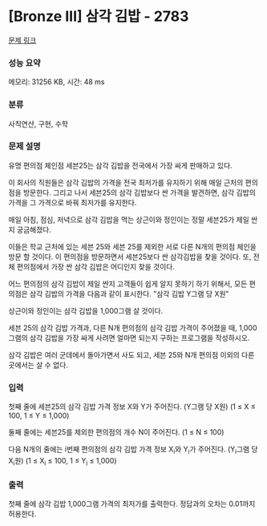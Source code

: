 # [Bronze III] 삼각 김밥 - 2783 

[문제 링크](https://www.acmicpc.net/problem/2783) 

### 성능 요약

메모리: 31256 KB, 시간: 48 ms

### 분류

사칙연산, 구현, 수학

### 문제 설명

<p>유명 편의점 체인점 세븐25는 삼각 김밥을 전국에서 가장 싸게 판매하고 있다. </p>

<p>이 회사의 직원들은 삼각 김밥의 가격을 전국 최저가를 유지하기 위해 매일 근처의 편의점을 방문한다. 그리고 나서 세븐25의 삼각 김밥보다 싼 가격을 발견하면, 삼각 김밥의 가격을 그 가격으로 바꿔 최저가를 유지한다.</p>

<p>매일 아침, 점심, 저녁으로 삼각 김밥을 먹는 상근이와 정인이는 정말 세븐25가 제일 싼지 궁금해졌다. </p>

<p>이들은 학교 근처에 있는 세븐 25와 세븐 25를 제외한 서로 다른 N개의 편의점 체인을 방문 할 것이다. 이 편의점을 방문하면서 세븐25보다 싼 삼각김밥을 찾을 것이다. 또, 전체 편의점에서 가장 싼 삼각 김밥은 어디인지 찾을 것이다.</p>

<p>어느 편의점의 삼각 김밥이 제일 싼지 고객들이 쉽게 알지 못하기 하기 위해서, 모든 편의점은 삼각 김밥의 가격을 다음과 같이 표시한다. "삼각 김밥 Y그램 당 X원"</p>

<p>상근이와 정인이는 삼각 김밥을 1,000그램 살 것이다.</p>

<p>세븐 25의 삼각 김밥 가격과, 다른 N개 편의점의 삼각 김밥 가격이 주어졌을 때, 1,000그램의 삼각 김밥을 가장 싸게 사려면 얼마면 되는지 구하는 프로그램을 작성하시오.</p>

<p>삼각 김밥은 여러 군데에서 돌아가면서 사도 되고, 세븐 25와 N개 편의점 이외의 다른 곳에서는 살 수 없다.</p>

### 입력 

 <p>첫째 줄에 세븐25의 삼각 김밥 가격 정보 X와 Y가 주어진다. (Y그램 당 X원) (1 ≤ X ≤ 100, 1 ≤ Y ≤ 1,000)</p>

<p>둘째 줄에는 세븐25를 제외한 편의점의 개수 N이 주어진다. (1 ≤ N ≤ 100)</p>

<p>다음 N개의 줄에는 i번째 편의점의 삼각 김밥 가격 정보 X<sub>i</sub>와 Y<sub>i</sub>가 주어진다. (Y<sub>i</sub>그램 당 X<sub>i</sub>원) (1 ≤ X<sub>i</sub> ≤ 100, 1 ≤ Y<sub>i</sub> ≤ 1,000)</p>

### 출력 

 <p>첫째 줄에 삼각 김밥 1,000그램 가격의 최저가를 출력한다. 정답과의 오차는 0.01까지 허용한다.</p>

